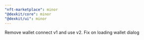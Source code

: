 ```yaml
---
"nft-marketplace": minor
"@dexkit/core": minor
"@dexkit/ui": minor
---
```


Remove wallet connect v1 and use v2. Fix on loading wallet dialog
